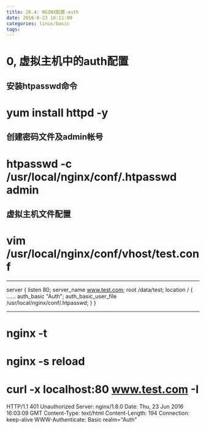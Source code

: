 ```yaml
---
title: 26.4: NGINX配置-auth
date: 2016-6-23 16:11:00
categories: linux/basic
tags:
---
```

 
0, 虚拟主机中的auth配置
========================================
## 安装htpasswd命令
# yum install httpd -y
 
## 创建密码文件及admin帐号
# htpasswd -c /usr/local/nginx/conf/.htpasswd admin
 
## 虚拟主机文件配置
# vim /usr/local/nginx/conf/vhost/test.conf
*****************************************
server {
    listen       80;
    server_name  www.test.com;
    root           /data/test;
    location / {
        ......
        auth_basic      "Auth";
        auth_basic_user_file /usr/local/nginx/conf/.htpasswd;
    }
}
*****************************************
 
# nginx -t
# nginx -s reload
 
# curl -x localhost:80 www.test.com -I
HTTP/1.1 401 Unauthorized
Server: nginx/1.8.0
Date: Thu, 23 Jun 2016 16:03:09 GMT
Content-Type: text/html
Content-Length: 194
Connection: keep-alive
WWW-Authenticate: Basic realm="Auth"
